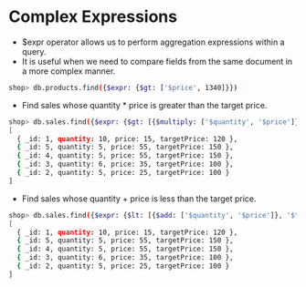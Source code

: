 # Complex Expressions

- $expr operator allows us to perform aggregation expressions within a query.
- It is useful when we need to compare fields from the same document in a more complex manner.

```sh
shop> db.products.find({$expr: {$gt: ['$price', 1340]}})
```

- Find sales whose quantity * price is greater than the target price.
```sh
shop> db.sales.find({$expr: {$gt: [{$multiply: ['$quantity', '$price']}, '$targetPrice']}})
[
  { _id: 1, quantity: 10, price: 15, targetPrice: 120 },
  { _id: 5, quantity: 5, price: 55, targetPrice: 150 },
  { _id: 4, quantity: 5, price: 55, targetPrice: 150 },
  { _id: 3, quantity: 6, price: 35, targetPrice: 100 },
  { _id: 2, quantity: 5, price: 25, targetPrice: 100 }
]
```

- Find sales whose quantity + price is less than the target price.
```sh
shop> db.sales.find({$expr: {$lt: [{$add: ['$quantity', '$price']}, '$targetPrice']}})
[
  { _id: 1, quantity: 10, price: 15, targetPrice: 120 },
  { _id: 5, quantity: 5, price: 55, targetPrice: 150 },
  { _id: 4, quantity: 5, price: 55, targetPrice: 150 },
  { _id: 3, quantity: 6, price: 35, targetPrice: 100 },
  { _id: 2, quantity: 5, price: 25, targetPrice: 100 }
]
```